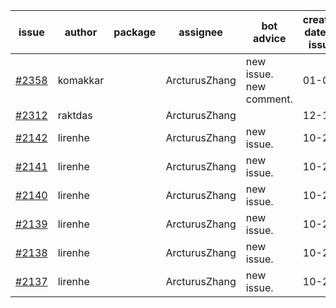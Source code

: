 | issue | author | package | assignee | bot advice | created date of issue | target release date | date from target |
| ------ | ------ | ------ | ------ | ------ | ------ | ------ | :-----: |
| [#2358](https://github.com/Azure/sdk-release-request/issues/2358) | komakkar |  | ArcturusZhang | new issue. new comment. | 01-07 | 01-24 |  |
| [#2312](https://github.com/Azure/sdk-release-request/issues/2312) | raktdas |  | ArcturusZhang |  | 12-15 | 12-17 |  |
| [#2142](https://github.com/Azure/sdk-release-request/issues/2142) | lirenhe |  | ArcturusZhang | new issue. | 10-20 | 11-03 |  |
| [#2141](https://github.com/Azure/sdk-release-request/issues/2141) | lirenhe |  | ArcturusZhang | new issue. | 10-20 | 11-03 |  |
| [#2140](https://github.com/Azure/sdk-release-request/issues/2140) | lirenhe |  | ArcturusZhang | new issue. | 10-20 | 11-05 |  |
| [#2139](https://github.com/Azure/sdk-release-request/issues/2139) | lirenhe |  | ArcturusZhang | new issue. | 10-20 | 11-05 |  |
| [#2138](https://github.com/Azure/sdk-release-request/issues/2138) | lirenhe |  | ArcturusZhang | new issue. | 10-20 | 11-05 |  |
| [#2137](https://github.com/Azure/sdk-release-request/issues/2137) | lirenhe |  | ArcturusZhang | new issue. | 10-20 | 11-05 |  |
